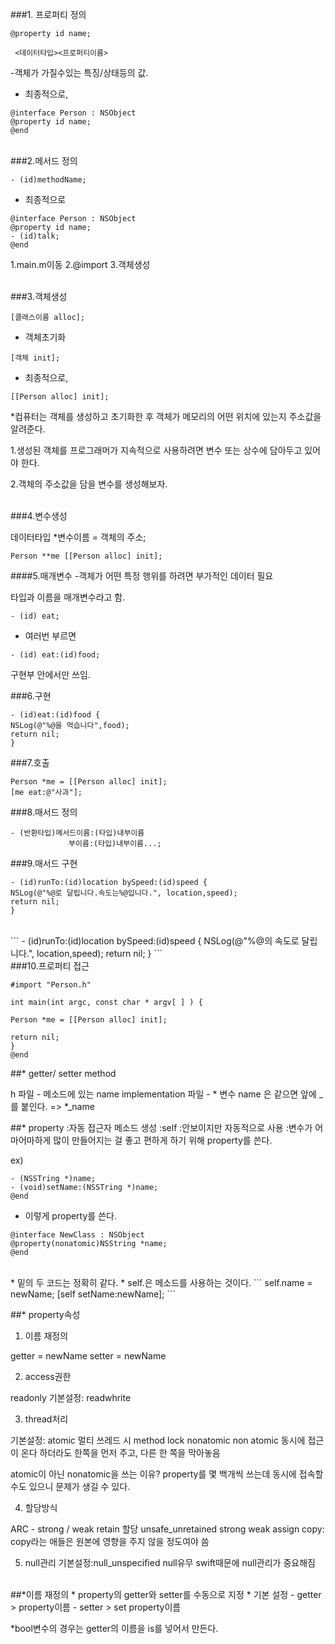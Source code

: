 


###1. 프로퍼티 정의
```
@property id name;

 <데이터타입><프로퍼티이름>
 ```     

-객체가 가질수있는 특징/상태등의 값.

* 최종적으로,

```
@interface Person : NSObject
@property id name;
@end
```


<br>
###2.메서드 정의

```
- (id)methodName;
```

* 최종적으로

```
@interface Person : NSObject
@property id name;
- (id)talk;
@end
```


1.main.m이동
2.@import
3.객체생성

<br>
###3.객체생성

```
[클래스이름 alloc];
```

* 객체초기화
```
[객체 init];
```

* 최종적으로,
```
[[Person alloc] init];
```

*컴퓨터는 객체를 생성하고 초기화한 후 객체가 메모리의 어떤 위치에 있는지 주소값을 알려준다.

1.생성된 객체를 프로그래머가 지속적으로 사용하려면 변수 또는 상수에 담아두고 있어야 한다.

2.객체의 주소값을 담을 변수를 생성해보자.


<br>
###4.변수생성

데이터타입 *변수이름 = 객체의 주소;

```
Person **me [[Person alloc] init];
```


####5.매개변수
-객체가 어떤 특정 행위를 하려면 부가적인 데이터 필요

타입과 이름을 매개변수라고 함.

```
- (id) eat;
```

* 여러번 부르면 

```
- (id) eat:(id)food;
```

구현부 안에서만 쓰임.

###6.구현

```
- (id)eat:(id)food {
NSLog(@"%@을 먹습니다",food);
return nil;
}
```

###7.호출

```
Person *me = [[Person alloc] init];
[me eat:@"사과"];
```

###8.매서드 정의

```
- (반환타입)메서드이름:(타입)내부이름
             부이름:(타입)내부이름...;
```

###9.매서드 구현

```
- (id)runTo:(id)location bySpeed:(id)speed {
NSLog(@"%@로 달립니다.속도는%@입니다.", location,speed);
return nil;
}
```

<br>
```
- (id)runTo:(id)location bySpeed:(id)speed {
NSLog(@"%@의 속도로 달립니다.", location,speed);
return nil;
}
```

<br>
###10.프로퍼티 접근

```
#import "Person.h"

int main(int argc, const char * argv[ ] ) {

Person *me = [[Person alloc] init];

return nil;
}
@end
```



##* getter/ setter method

h 파일 - 메소드에 있는 name
implementation 파일 - * 변수 name 은 같으면 앞에 _를 붙인다. =>  *_name


##* property
:자동 접근자 메소드 생성 
:self
:안보이지만 자동적으로 사용
:변수가 어마어마하게 많이 만들어지는 걸 좋고 편하게 하기 위해  property를 쓴다.

ex) 
```
- (NSSTring *)name;
- (void)setName:(NSSTring *)name;
@end
```

* 이렇게 property를 쓴다.

```
@interface NewClass : NSObject
@property(nonatomic)NSString *name;
@end
```



<br>
* 밑의 두 코드는 정확히 같다.
* self.은 메소드를 사용하는 것이다.
```
self.name = newName;
[self setName:newName];
```

##* property속성

1. 이름 재정의

getter = newName
setter = newName

2. access권한

readonly
기본설정: readwhrite

3. thread처리

기본설정: atomic 멀티 쓰레드 시 method lock
nonatomic non atomic
동시에 접근이 온다 하더라도 한쪽을 먼저 주고, 다른 한 쪽을 막아놓음

atomic이 아닌 nonatomic을 쓰는 이유?
property를 몇 백개씩 쓰는데 동시에 접속할수도 있으니 문제가 생길 수 있다.


4. 할당방식

ARC - strong / weak
retain 할당
unsafe_unretained
strong
weak
assign
copy: copy라는 애들은 원본에 영향을 주지 않을 정도여야 씀 

5. null관리
기본설정:null_unspecified
null유무
swift때문에 null관리가 중요해짐



<br>
##*이름 재정의
* property의 getter와 setter를 수동으로 지정
* 기본 설정
- getter > property이름
- setter > set property이름

*bool변수의 경우는 getter의 이름을 is를 넣어서 만든다.

















<br>
